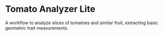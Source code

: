 # Tomato Analyzer Lite

A workflow to analyze slices of tomatoes and similar fruit, extracting basic geometric trait measurements.
